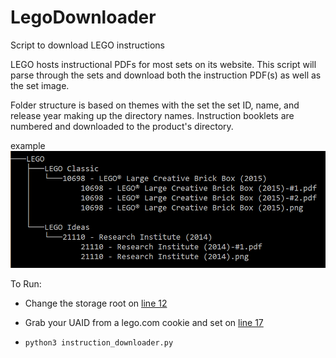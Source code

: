 # LegoDownloader
Script to download LEGO instructions

LEGO hosts instructional PDFs for most sets on its website. This script will parse through the sets and download both the instruction PDF(s) as well as the set image. 

Folder structure is based on themes with the set the set ID, name, and release year making up the directory names. Instruction booklets are numbered and downloaded to the product's directory.

example
![Folder Structure](https://github.com/luke-eisenbraun/LegoDownloader/blob/master/lego.png)

To Run:
  * Change the storage root on [line 12](https://github.com/luke-eisenbraun/LegoDownloader/blob/master/instruction_downloader.py#L12)
  * Grab your UAID from a lego.com cookie and set on [line 17](https://github.com/luke-eisenbraun/LegoDownloader/blob/master/instruction_downloader.py#L17)
  
  * `python3 instruction_downloader.py`
